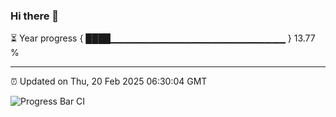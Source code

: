 ### Hi there 👋

⏳ Year progress { ████▁▁▁▁▁▁▁▁▁▁▁▁▁▁▁▁▁▁▁▁▁▁▁▁▁▁ } 13.77 %

---

⏰ Updated on Thu, 20 Feb 2025 06:30:04 GMT

![Progress Bar CI](https://github.com/ZhaoGui/ZhaoGui/workflows/Progress%20Bar%20CI/badge.svg)
